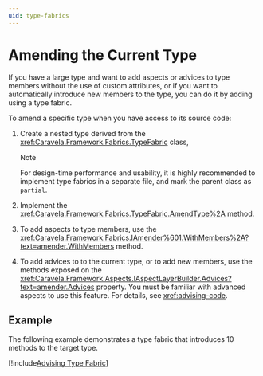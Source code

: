 ```yaml
---
uid: type-fabrics
---
```


# Amending the Current Type

If you have a large type and want to add aspects or advices to type members without the use of custom attributes, or if you want to automatically introduce new members to the type, you can do it by adding using a type fabric.

To amend a specific type when you have access to its source code:

1. Create a nested type derived from the <xref:Caravela.Framework.Fabrics.TypeFabric> class,

    > [!NOTE]
    > For design-time performance and usability, it is highly recommended to implement type fabrics in a separate file, and mark the parent class as `partial`.

2. Implement the <xref:Caravela.Framework.Fabrics.TypeFabric.AmendType%2A> method.
3. To add aspects to type members, use the <xref:Caravela.Framework.Fabrics.IAmender%601.WithMembers%2A?text=amender.WithMembers> method.
4. To add advices to to the current type, or to add new members, use the methods exposed on the <xref:Caravela.Framework.Aspects.IAspectLayerBuilder.Advices?text=amender.Advices> property. You must be familiar with advanced aspects to use this feature. For details, see <xref:advising-code>.

## Example

The following example demonstrates a type fabric that introduces 10 methods to the target type.

[!include[Advising Type Fabric](../../code/Caravela.Documentation.SampleCode.AspectFramework/AdvisingTypeFabric.cs)]